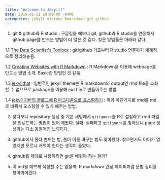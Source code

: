 ```yaml
---
title: "Welcome to Jekyll!"
date: 2019-01-31 19:00:00 -0400
categories: jekyll mistake Rmarkdown git github
---
```


1. git & github와 R studio : 구글링을 해보니 git, github과 R studio를 연동해서 github page를 만드는 방법이 더 많은 것 같다. 찾은 방법들은 아래와 같다. 

1.1 [The Data Scientist's Toolbox] : git/github 기초부터 R studio 연결까지 체계적으로 정리해놓음. 

1.2 [Creating Websites with R Markdown] : R Markdown을 이용해 webpage를 만드는 방법 소개. Basic한 방법인 것 같음.

1.3 [jekyllthat] : 일반적인 jekyll theme는 R markdown의 output인 rmd file을 소화할 수 없으므로 package를 이용해 md file로 만들어주는 방법. 

1.4 [jekyll 기반의 블로그에 R 마크다운으로 포스팅하기] : 위와 마찬가지로 rmd를 md로 바꿔서 포스팅할 수 있게 해주는 방법. 

2. 찾다보니 repository 생성 중 기본 세팅에서 `gitignore`를 R로 설정하고 rmd 파일을 업로드하는 방법이 있어 해봤다. 실패. 
실패하고 `gitignore`를 찾아보니 page 생성과는 다소 동떨어진 느낌이다. 

3. github에서 폴더 만드는 법, 폴더 이름 바꾸는 법도 찾아봤다. 찾으면서도 어이가 없었지만 모르니 배워야 한다는 생각이 들었다. 

4. github를 제대로 사용하려면 git을 배워야 하는 걸까? 

5. 이 md을 예쁘게 작성할 수는 없을까. R markdown 컨닝 페이퍼처럼 문법 정리를 찾아봐야겠다. 



[The Data Scientist's Toolbox]: http://datasciencespecialization.github.io/toolbox/
[Creating Websites with R Markdown]: https://bookdown.org/yihui/blogdown/
[jekyllthat]: https://github.com/ColinFay/jekyllthat
[jekyll 기반의 블로그에 R 마크다운으로 포스팅하기]: http://otzslayer.github.io/r/jekyll-with-R-markdown/
